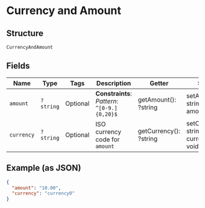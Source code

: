 
# Currency and Amount

## Structure

`CurrencyAndAmount`

## Fields

| Name | Type | Tags | Description | Getter | Setter |
|  --- | --- | --- | --- | --- | --- |
| `amount` | `?string` | Optional | **Constraints**: *Pattern*: `^[0-9.]{0,20}$` | getAmount(): ?string | setAmount(?string amount): void |
| `currency` | `?string` | Optional | ISO currency code for `amount` | getCurrency(): ?string | setCurrency(?string currency): void |

## Example (as JSON)

```json
{
  "amount": "10.00",
  "currency": "currency0"
}
```

